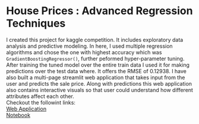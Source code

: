 # House Prices : Advanced Regression Techniques
I created this project for kaggle competition. It includes exploratory data analysis and predictive modeling. In here, I used multiple regression algorithms and chose the one with highest accuracy which was `GradientBoostingRegressor()`, further peformed hyper-parameter tuning. After training the tuned model over the entire train data
I used it for making predictions over the test data where. It offers the RMSE of 0.12938. I have also built a multi-page streamlit web application that takes input from the user and predicts the sale price. Along with predictions this web application also contains interactive visuals so that user could understand how different attributes affect each other.
<br>Checkout the followint links:
<br>[Web Application](https://prasadposture-house-prices-advanced-regression-t-1--home-of41rn.streamlit.app/)
<br>[Notebook](https://www.kaggle.com/code/prasadposture121/house-prices-prediction)
